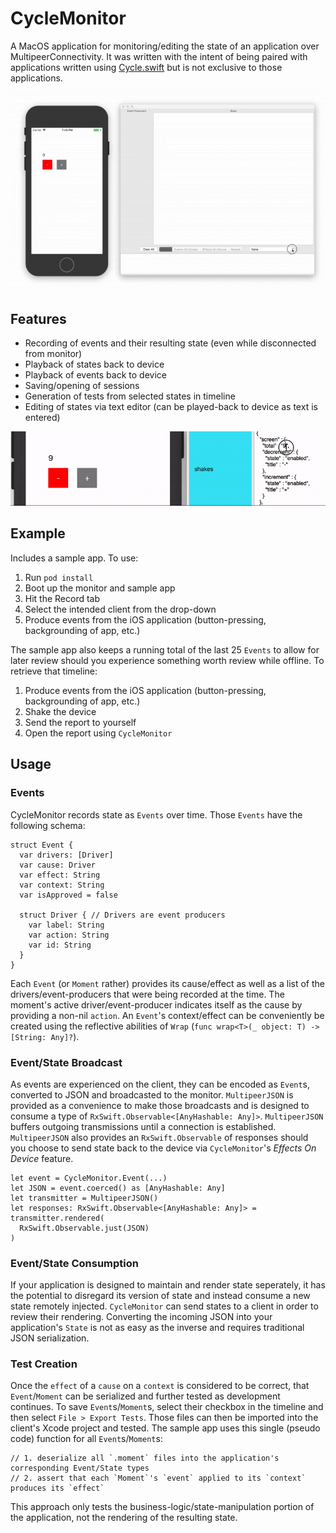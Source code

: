 # CycleMonitor

A MacOS application for monitoring/editing the state of an application over MultipeerConnectivity. It was written with the intent of being paired with applications written using [Cycle.swift](https://github.com/BrianSemiglia/Cycle.swift/) but is not exclusive to those applications.

![alt tag](readme_images/overview.gif)

## Features
- Recording of events and their resulting state (even while disconnected from monitor)
- Playback of states back to device
- Playback of events back to device
- Saving/opening of sessions
- Generation of tests from selected states in timeline
- Editing of states via text editor (can be played-back to device as text is entered)

![alt tag](readme_images/editing.gif)

## Example
Includes a sample app. To use:
1. Run `pod install`
2. Boot up the monitor and sample app
3. Hit the Record tab
4. Select the intended client from the drop-down
5. Produce events from the iOS application (button-pressing, backgrounding of app, etc.)

The sample app also keeps a running total of the last 25 `Events` to allow for later review should you experience something worth review while offline. To retrieve that timeline:
1. Produce events from the iOS application (button-pressing, backgrounding of app, etc.)
2. Shake the device
3. Send the report to yourself
4. Open the report using `CycleMonitor`

## Usage
### Events
CycleMonitor records state as `Events` over time. Those `Events` have the following schema:

    struct Event {
      var drivers: [Driver]
      var cause: Driver
      var effect: String
      var context: String
      var isApproved = false
      
      struct Driver { // Drivers are event producers
        var label: String
        var action: String
        var id: String
      }
    }

Each `Event` (or `Moment` rather) provides its cause/effect as well as a list of the drivers/event-producers that were being recorded at the time. The moment's active driver/event-producer indicates itself as the cause by providing a non-nil `action`. An `Event`'s context/effect can be conveniently be created using the reflective abilities of `Wrap` (`func wrap<T>(_ object: T) -> [String: Any]?`).
   
### Event/State Broadcast
As events are experienced on the client, they can be encoded as `Event`s, converted to JSON and broadcasted to the monitor. `MultipeerJSON` is provided as a convenience to make those broadcasts and is designed to consume a type of `RxSwift.Observable<[AnyHashable: Any]>`. `MultipeerJSON` buffers outgoing transmissions until a connection is established. `MultipeerJSON` also provides an  `RxSwift.Observable` of responses should you choose to send state back to the device via `CycleMonitor`'s _Effects On Device_ feature.

    let event = CycleMonitor.Event(...)
    let JSON = event.coerced() as [AnyHashable: Any]
    let transmitter = MultipeerJSON()
    let responses: RxSwift.Observable<[AnyHashable: Any]> = transmitter.rendered(
      RxSwift.Observable.just(JSON)
    )

### Event/State Consumption
If your application is designed to maintain and render state seperately, it has the potential to disregard its version of state and instead consume a new state remotely injected. `CycleMonitor` can send states to a client in order to review their rendering. Converting the incoming JSON into your application's `State` is not as easy as the inverse and requires traditional JSON serialization.

### Test Creation
Once the `effect` of a `cause` on a `context` is considered to be correct, that `Event`/`Moment` can be serialized and further tested as development continues. To save `Event`s/`Moment`s, select their checkbox in the timeline and then select `File > Export Tests`. Those files can then be imported into the client's Xcode project and tested. The sample app uses this single (pseudo code) function for all `Event`s/`Moment`s:

    // 1. deserialize all `.moment` files into the application's corresponding Event/State types
    // 2. assert that each `Moment`'s `event` applied to its `context` produces its `effect`
    
This approach only tests the business-logic/state-manipulation portion of the application, not the rendering of the resulting state.
